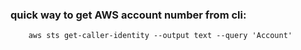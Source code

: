 ### quick way to get AWS account number from cli:
```
	aws sts get-caller-identity --output text --query 'Account'
```
